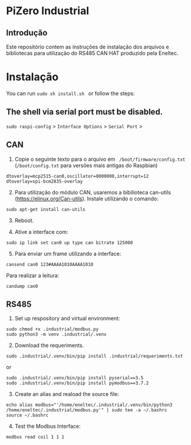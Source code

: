 # PiZero Industrial

## Introdução

Este repositório contem as instruções de instalação dos arquivos e bibliotecas para utilização do RS485 CAN HAT produzido pela Eneltec.

# Instalação

You can run ```sudo sh install.sh ``` or follow the steps:

## The shell via serial port must be disabled.

```sudo raspi-config``` > ```Interface Options``` > ```Serial Port``` > <No>

## CAN
1. Copie o seguinte texto para o arquivo em ``` /boot/firmware/config.txt``` (```/boot/config.txt``` para versões mais antigas do Raspbian)

```
dtoverlay=mcp2515-can0,oscillator=8000000,interrupt=12
dtoverlay=spi-bcm2835-overlay

```

2. Para utilização do módulo CAN, usaremos a bibilioteca can-utils (https://elinux.org/Can-utils).
Instale utilizando o comando:

``` 
sudo apt-get install can-utils 

```

3.  Reboot.

4. Ative a interface com:

```
sudo ip link set can0 up type can bitrate 125000

```

5. Para enviar um frame utilizando a interface:
```
cansend can0 123#AAAA1010AAAA1010

```

Para realizar a leitura:

```
candump can0

```

## RS485


1. Set up respository and virtual environment:

```
sudo chmod +x .industrial/modbus.py
sudo python3 -m venv .industrial/.venv
```

2. Download the requeriments.

```
sudo .industrial/.venv/bin/pip install .industrial/requeriments.txt
```
or

```
sudo .industrial/.venv/bin/pip install pyserial==3.5
sudo .industrial/.venv/bin/pip install pymodbus==3.7.2
```

3. Create an alias and reaload the source file: 

```
echo alias modbus="'/home/eneltec/.industrial/.venv/bin/python3 /home/eneltec/.industrial/modbus.py'" | sudo tee -a ~/.bashrc
source ~/.bashrc
```

4. Test the Modbus Interface:

``` 
modbus read coil 1 1 1
```
